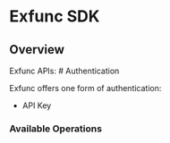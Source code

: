 # Exfunc SDK

## Overview

Exfunc APIs: # Authentication

Exfunc offers one form of authentication:
  - API Key

<SecurityDefinitions />


### Available Operations
